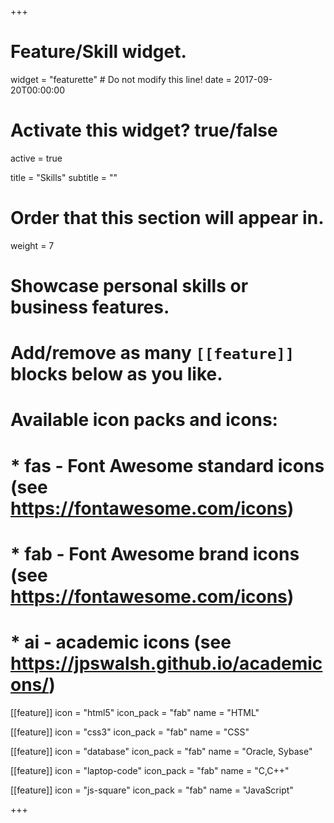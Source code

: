 +++
# Feature/Skill widget.
widget = "featurette"  # Do not modify this line!
date = 2017-09-20T00:00:00

# Activate this widget? true/false
active = true

title = "Skills"
subtitle = ""

# Order that this section will appear in.
weight = 7

# Showcase personal skills or business features.
# 
# Add/remove as many `[[feature]]` blocks below as you like.
# 
# Available icon packs and icons:
# * fas - Font Awesome standard icons (see https://fontawesome.com/icons)
# * fab - Font Awesome brand icons (see https://fontawesome.com/icons)
# * ai - academic icons (see https://jpswalsh.github.io/academicons/)

[[feature]]
  icon = "html5"
  icon_pack = "fab"
  name = "HTML"


[[feature]]
  icon = "css3"
  icon_pack = "fab"
  name = "CSS"
  
  
[[feature]]
  icon = "database"
  icon_pack = "fab"
  name = "Oracle, Sybase"
  
  
[[feature]]
  icon = "laptop-code"
  icon_pack = "fab"
  name = "C,C++"
  
  
[[feature]]
  icon = "js-square"
  icon_pack = "fab"
  name = "JavaScript"

+++

